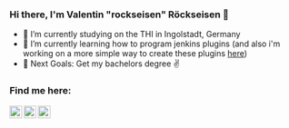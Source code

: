 ### Hi there, I'm Valentin "rockseisen" Röckseisen 👋

- 🔭 I’m currently studying on the THI in Ingolstadt, Germany
- 🌱 I’m currently learning how to program jenkins plugins (and also i'm working on a more simple way to create these plugins [here](https://github.com/rockseisen/jenkinsdevcli/tree/main))
- 🥅 Next Goals: Get my bachelors degree ✌️
<!-- 👯 I’m looking to collaborate on ...
- 🤔 I’m looking for help with ...
- 💬 Ask me about ...
- 📫 How to reach me: ...
- 😄 Pronouns: ...
- ⚡ Fun fact: ...-->


### Find me here:

[<img align="left" color="blue" alt="rockseisen | Twitter" width="22px" src="https://cdn.jsdelivr.net/npm/simple-icons@v3/icons/twitter.svg" />][twitter] 
[<img align="left" color="blue" alt="rockseisen | LinkedIn" width="22px" src="https://cdn.jsdelivr.net/npm/simple-icons@v3/icons/linkedin.svg" />][linkedin] 
[<img align="left" color="blue" alt="rockseisen | Instagram" width="22px" src="https://cdn.jsdelivr.net/npm/simple-icons@v3/icons/instagram.svg" />][instagram] 

<br/>



[twitter]: https://twitter.com/rockseisen
[instagram]: https://instagram.com/rockseisen
[linkedin]: https://www.linkedin.com/in/rockseisen

